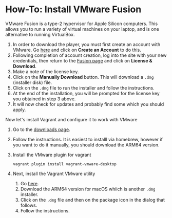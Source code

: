 # How-To: Install VMware Fusion

VMware Fusion is a type-2 hypervisor for Apple Silicon computers. This allows you to run a variety of virtual machines on your laptop, and is one alternative to running VirtualBox.

1. In order to download the player, you must first create an account with VMware. Go [here](https://customerconnect.vmware.com/en/evalcenter?p=fusion-player-personal-13) and click on **Create an Account** to do this.
1. Following completion of account creation, log into the site with your new credentials, then return to the [Fusion page](https://customerconnect.vmware.com/en/evalcenter?p=fusion-player-personal-13) and click on **License & Download**.
1. Make a note of the license key.
1. Click on the **Manually Download** button. This will download a `.dmg` (installer disk) file.
1. Click on the `.dmg` file to run the installer and follow the instructions.
1. At the end of the installation, you will be prompted for the license key you obtained in step 3 above.
1. It will now check for updates and probably find some which you should apply.


Now let's install Vagrant and configure it to work with VMware

1. Go to the [downloads page](https://developer.hashicorp.com/vagrant/install).
1. Follow the instructions. It is easiest to installl via homebrew, however if you want to do it manually, you should download the ARM64 version.
1. Install the VMware plugin for vagrant
   ```
   vagrant plugin install vagrant-vmware-desktop
   ```

1. Next, install the Vagrant VMware utility
    1. Go [here](https://developer.hashicorp.com/vagrant/install/vmware).
    1. Download the ARM64 version for macOS whiich is another `.dmg` installer.
    1. Click on the `.dmg` file and then on the package icon in the dialog that follows.
    1. Follow the instructions.